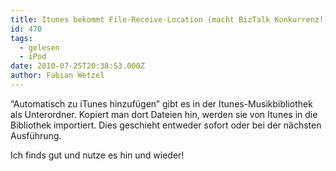 ```yaml
---
title: Itunes bekommt File-Receive-Location (macht BizTalk Konkurrenz!)
id: 470
tags:
  - gelesen
  - iPod
date: 2010-07-25T20:38:53.000Z
author: Fabian Wetzel
---
```


“Automatisch zu iTunes hinzufügen” gibt es in der Itunes-Musikbibliothek als Unterordner. Kopiert man dort Dateien hin, werden sie von Itunes in die Bibliothek importiert. Dies geschieht entweder sofort oder bei der nächsten Ausführung.

Ich finds gut und nutze es hin und wieder!

